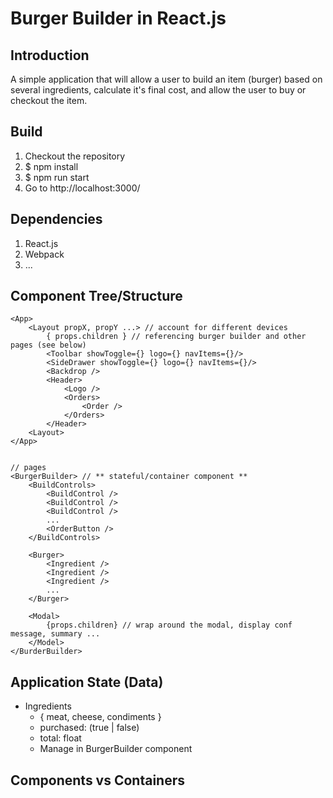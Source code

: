 # Burger Builder in React.js

## Introduction

A simple application that will allow a user to build an item (burger) based on several ingredients, calculate it's final cost, and allow the user to buy or checkout the item.

## Build

1. Checkout the repository
2. \$ npm install
3. \$ npm run start
4. Go to http://localhost:3000/

## Dependencies

1. React.js
2. Webpack
3. ...

## Component Tree/Structure

```
<App>
    <Layout propX, propY ...> // account for different devices
        { props.children } // referencing burger builder and other pages (see below)
        <Toolbar showToggle={} logo={} navItems={}/>
        <SideDrawer showToggle={} logo={} navItems={}/>
        <Backdrop />
        <Header>
            <Logo />
            <Orders>
                <Order />
            </Orders>
        </Header>
    <Layout>
</App>


// pages
<BurgerBuilder> // ** stateful/container component **
    <BuildControls>
        <BuildControl />
        <BuildControl />
        <BuildControl />
        ...
        <OrderButton />
    </BuildControls>

    <Burger>
        <Ingredient />
        <Ingredient />
        <Ingredient />
        ...
    </Burger>

    <Modal>
        {props.children} // wrap around the modal, display conf message, summary ...
    </Model>
</BurderBuilder>
```

## Application State (Data)

- Ingredients
  - { meat, cheese, condiments }
  - purchased: (true | false)
  - total: float
  - Manage in BurgerBuilder component

## Components vs Containers
